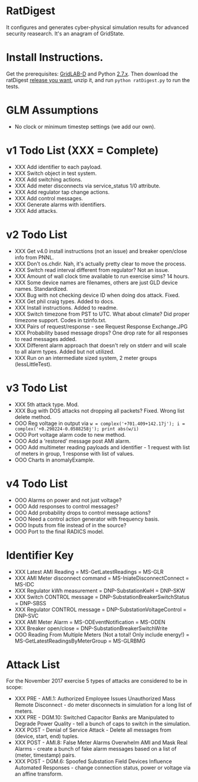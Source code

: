 # RatDigest

It configures and generates cyber-physical simulation results for advanced security reasearch. It's an anagram of GridState.

# Install Instructions.

Get the prerequisites: [GridLAB-D](https://sourceforge.net/projects/gridlab-d/files/?source=navbar) and Python [2.7.x](https://www.python.org/downloads/). Then download the ratDigest [release you want](https://github.com/dpinney/RatDigest/releases), unzip it, and run `python ratDigest.py` to run the tests.

# GLM Assumptions

- No clock or minimum timestep settings (we add our own).

# v1 Todo List (XXX = Complete)

- XXX Add identifier to each payload.
- XXX Switch object in test system.
- XXX Add switching actions.
- XXX Add meter disconnects via service_status 1/0 attribute.
- XXX Add regulator tap change actions.
- XXX Add control messages.
- XXX Generate alarms with identifiers.
- XXX Add attacks.

# v2 Todo List

- XXX Get v4.0 install instructions (not an issue) and breaker open/close info from PNNL.
- XXX Don't os.chdir. Nah, it's actually pretty clear to move the process.
- XXX Switch read interval different from regulator? Not an issue.
- XXX Amount of wall clock time available to run exercise sims? 14 hours.
- XXX Some device names are filenames, others are just GLD device names. Standardized.
- XXX Bug with not checking device ID when doing dos attack. Fixed.
- XXX Get phil craig types. Added to docs.
- XXX Install instructions. Added to readme.
- XXX Switch timezone from PST to UTC. What about climate? Did proper timezone support. Codes in tzinfo.txt.
- XXX Pairs of request/response - see Request Response Exchange.JPG
- XXX Probability based message drops? One drop rate for all responses to read messages added.
- XXX Different alarm approach that doesn't rely on stderr and will scale to all alarm types. Added but not utilized.
- XXX Run on an intermediate sized system, 2 meter groups (lessLittleTest).

# v3 Todo List
- XXX 5th attack type. Mod.
- XXX Bug with DOS attacks not dropping all packets? Fixed. Wrong list delete method.
- OOO Reg voltage in output via ```w = complex('+701.409+142.17j'); i = complex('+0.290224-0.0588258j'); print abs(w/i)```
- OOO Port voltage alarm code to new method.
- OOO Add a 'restored' message post AMI alarm.
- OOO Add multimeter reading payloads and identifier - 1 request with list of meters in group, 1 response with list of values.
- OOO Charts in anomalyExample.

# v4 Todo List
- OOO Alarms on power and not just voltage?
- OOO Add responses to control messages?
- OOO Add probability drops to control message actions?
- OOO Need a control action generator with frequency basis.
- OOO Inputs from file instead of in the source?
- OOO Port to the final RADICS model.

# Identifier Key

- XXX Latest AMI Reading = MS-GetLatestReadings = MS-GLR
- XXX AMI Meter disconnect command = MS-IniateDisconnectConnect = MS-IDC
- XXX Regulator kWh measurement = DNP-SubstationKwH = DNP-SKW
- XXX Switch CONTROL message = DNP-SubstationBreakerSwitchStatus = DNP-SBSS
- XXX Regulator CONTROL message = DNP-SubstationVoltageControl = DNP-SVC
- XXX AMI Meter Alarm = MS-ODEventNotification = MS-ODEN
- XXX Breaker open/close = DNP-SubstationBreakerSwitchWrite
- OOO Reading From Multiple Meters (Not a total! Only include energy!) = MS-GetLatestReadingsByMeterGroup = MS-GLRBMG

# Attack List

For the November 2017 exercise 5 types of attacks are considered to be in scope:

- XXX PRE - AMI.1: Authorized Employee Issues Unauthorized Mass Remote Disconnect - do meter disconnects in simulation for a long list of meters.
- XXX PRE - DGM.10: Switched Capacitor Banks are Manipulated to Degrade Power Quality - tell a bunch of caps to switch in the simulation.
- XXX POST - Denial of Service Attack - Delete all messages from (device, start, end) tuples.
- XXX POST - AMI.8: False Meter Alarms Overwhelm AMI and Mask Real Alarms - create a bunch of fake alarm messages based on a list of (meter, timestamp) pairs.
- XXX POST - DGM.6: Spoofed Substation Field Devices Influence Automated Responses - change connection status, power or voltage via an affine transform.
